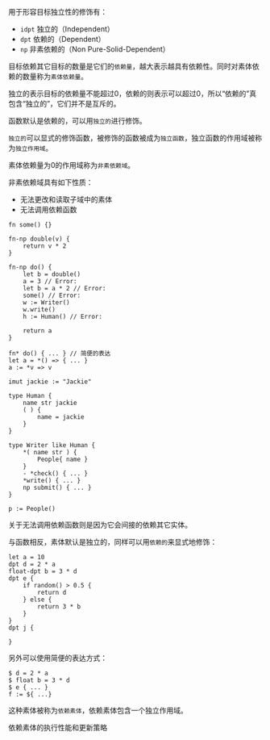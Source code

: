 用于形容目标独立性的修饰有：

+ `idpt` 独立的（Independent）
+ `dpt` 依赖的（Dependent）
+ `np` 非素依赖的（Non Pure-Solid-Dependent）

目标依赖其它目标的数量是它们的`依赖量`，越大表示越具有依赖性。同时对素体依赖的数量称为`素体依赖量`。

独立的表示目标的依赖量不能超过0，依赖的则表示可以超过0，所以“依赖的”真包含“独立的”，它们并不是互斥的。



函数默认是依赖的，可以用`独立的`进行修饰。

`独立的`可以显式的修饰函数，被修饰的函数被成为`独立函数`，独立函数的作用域被称为`独立作用域`。

素体依赖量为0的作用域称为`非素依赖域`。

非素依赖域具有如下性质：

+ 无法更改和读取子域中的素体
+ 无法调用依赖函数

```
fn some() {}

fn-np double(v) {
	return v * 2
}

fn-np do() {
	let b = double()
	a = 3 // Error:
	let b = a * 2 // Error:
	some() // Error:
	w := Writer()
	w.write()
	h := Human() // Error:
	
	return a
}

fn* do() { ... } // 简便的表达
let a = *() => { ... }
a := *v => v

imut jackie := "Jackie"

type Human {
	name str jackie
	( ) {
		name = jackie
	}
}

type Writer like Human {
	*( name str ) {
		People{ name }
	}
	- *check() { ... }
	*write() { ... }
	np submit() { ... }
}

p := People()
```

关于无法调用依赖函数则是因为它会间接的依赖其它实体。



与函数相反，素体默认是独立的，同样可以用`依赖的`来显式地修饰：

```
let a = 10
dpt d = 2 * a
float-dpt b = 3 * d
dpt e {
	if random() > 0.5 {
		return d
	} else {
		return 3 * b
	}
}
dpt j {
	
}
```

另外可以使用简便的表达方式：

```
$ d = 2 * a
$ float b = 3 * d
$ e { ... }
f := ${ ...}
```

这种素体被称为`依赖素体`，依赖素体包含一个独立作用域。

依赖素体的执行性能和更新策略

